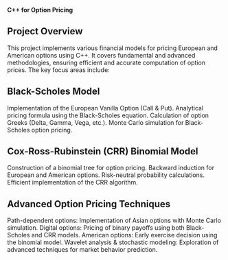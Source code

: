 **C++ for Option Pricing**

## Project Overview
This project implements various financial models for pricing European and American options using C++. It covers fundamental and advanced methodologies, ensuring efficient and accurate computation of option prices. The key focus areas include:

## **Black-Scholes Model**
Implementation of the European Vanilla Option (Call & Put).
Analytical pricing formula using the Black-Scholes equation.
Calculation of option Greeks (Delta, Gamma, Vega, etc.).
Monte Carlo simulation for Black-Scholes option pricing.

## **Cox-Ross-Rubinstein (CRR) Binomial Model**
Construction of a binomial tree for option pricing.
Backward induction for European and American options.
Risk-neutral probability calculations.
Efficient implementation of the CRR algorithm.

## **Advanced Option Pricing Techniques**
Path-dependent options: Implementation of Asian options with Monte Carlo simulation.
Digital options: Pricing of binary payoffs using both Black-Scholes and CRR models.
American options: Early exercise decision using the binomial model.
Wavelet analysis & stochastic modeling: Exploration of advanced techniques for market behavior prediction.
